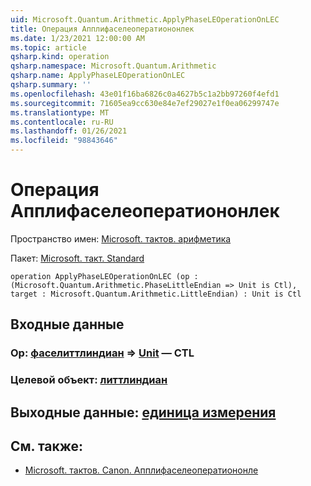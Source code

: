 ```yaml
---
uid: Microsoft.Quantum.Arithmetic.ApplyPhaseLEOperationOnLEC
title: Операция Апплифаселеоператиононлек
ms.date: 1/23/2021 12:00:00 AM
ms.topic: article
qsharp.kind: operation
qsharp.namespace: Microsoft.Quantum.Arithmetic
qsharp.name: ApplyPhaseLEOperationOnLEC
qsharp.summary: ''
ms.openlocfilehash: 43e01f16ba6826c0a4627b5c1a2bb97260f4efd1
ms.sourcegitcommit: 71605ea9cc630e84e7ef29027e1f0ea06299747e
ms.translationtype: MT
ms.contentlocale: ru-RU
ms.lasthandoff: 01/26/2021
ms.locfileid: "98843646"
---
```

# <a name="applyphaseleoperationonlec-operation"></a>Операция Апплифаселеоператиононлек

Пространство имен: [Microsoft. тактов. арифметика](xref:Microsoft.Quantum.Arithmetic)

Пакет: [Microsoft. такт. Standard](https://nuget.org/packages/Microsoft.Quantum.Standard)




```qsharp
operation ApplyPhaseLEOperationOnLEC (op : (Microsoft.Quantum.Arithmetic.PhaseLittleEndian => Unit is Ctl), target : Microsoft.Quantum.Arithmetic.LittleEndian) : Unit is Ctl
```


## <a name="input"></a>Входные данные

### <a name="op--phaselittleendian--unit--is-ctl"></a>Op: [фаселиттлиндиан](xref:Microsoft.Quantum.Arithmetic.PhaseLittleEndian) => [Unit](xref:microsoft.quantum.lang-ref.unit)  — CTL




### <a name="target--littleendian"></a>Целевой объект: [литтлиндиан](xref:Microsoft.Quantum.Arithmetic.LittleEndian)





## <a name="output--unit"></a>Выходные данные: [единица измерения](xref:microsoft.quantum.lang-ref.unit)



## <a name="see-also"></a>См. также:

- [Microsoft. тактов. Canon. Апплифаселеоператиононле](xref:Microsoft.Quantum.Canon.ApplyPhaseLEOperationOnLE)